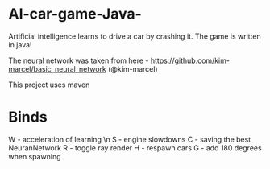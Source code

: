 # AI-car-game-Java-
Artificial intelligence learns to drive a car by crashing it. The game is written in java!

The neural network was taken from here - https://github.com/kim-marcel/basic_neural_network (@kim-marcel)

This project uses maven

# Binds

W - acceleration of learning \n
S - engine slowdowns
С - saving the best NeuranNetwork
R - toggle ray render
H - respawn cars
G - add 180 degrees when spawning
